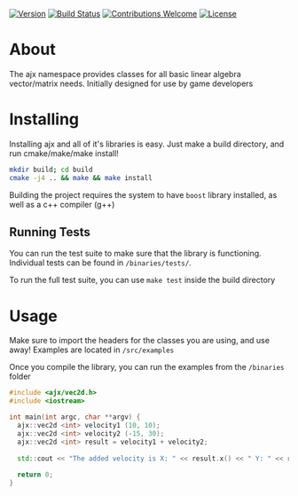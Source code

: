[![Version](https://img.shields.io/badge/Version-1.0.1-blue.svg)](https://github.com/andriko13/ajx-vector-math)
[![Build Status](https://travis-ci.org/andriko13/ajx-vector-math.svg?branch=master)](https://travis-ci.org/andriko13/ajx-vector-math)
[![Contributions Welcome](https://img.shields.io/badge/contributions-welcome-orange.svg?style=flat)](https://github.com/andriko13/ajx-vector-math/issues)
[![License](https://img.shields.io/badge/License-MIT-blue.svg)](https://github.com/andriko13/ajx-vector-math/blob/master/LICENSE.txt)


# About

The ajx namespace provides classes for all basic linear algebra vector/matrix needs. Initially designed for use by game developers

# Installing

Installing ajx and all of it's libraries is easy. Just make a build directory, and run cmake/make/make install!

```bash
mkdir build; cd build
cmake -j4 .. && make && make install
```

Building the project requires the system to have `boost` library installed, as well as a c++ compiler (g++)

## Running Tests

You can run the test suite to make sure that the library is functioning. Individual tests can be found in `/binaries/tests/`.

To run the full test suite, you can use `make test` inside the build directory

# Usage

Make sure to import the headers for the classes you are using, and use away! Examples are located in `/src/examples`

Once you compile the library, you can run the examples from the `/binaries` folder

```c++
#include <ajx/vec2d.h>
#include <iostream>

int main(int argc, char **argv) {
  ajx::vec2d <int> velocity1 (10, 10);
  ajx::vec2d <int> velocity2 (-15, 30);
  ajx::vec2d <int> result = velocity1 + velocity2;
  
  std::cout << "The added velocity is X: " << result.x() << " Y: " << result.y() << std::endl;
  
  return 0;
}
```
